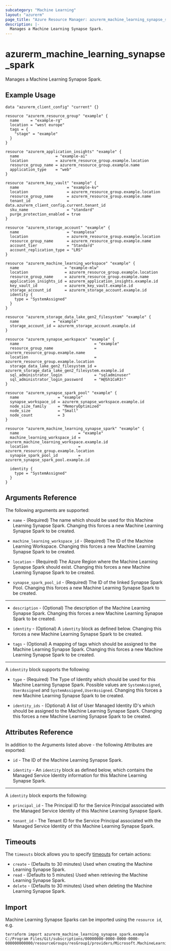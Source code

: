 ```yaml
---
subcategory: "Machine Learning"
layout: "azurerm"
page_title: "Azure Resource Manager: azurerm_machine_learning_synapse_spark"
description: |-
  Manages a Machine Learning Synapse Spark.
---
```


# azurerm_machine_learning_synapse_spark

Manages a Machine Learning Synapse Spark.

## Example Usage

```hcl
data "azurerm_client_config" "current" {}

resource "azurerm_resource_group" "example" {
  name     = "example-rg"
  location = "west europe"
  tags = {
    "stage" = "example"
  }
}

resource "azurerm_application_insights" "example" {
  name                = "example-ai"
  location            = azurerm_resource_group.example.location
  resource_group_name = azurerm_resource_group.example.name
  application_type    = "web"
}

resource "azurerm_key_vault" "example" {
  name                     = "example-kv"
  location                 = azurerm_resource_group.example.location
  resource_group_name      = azurerm_resource_group.example.name
  tenant_id                = data.azurerm_client_config.current.tenant_id
  sku_name                 = "standard"
  purge_protection_enabled = true
}

resource "azurerm_storage_account" "example" {
  name                     = "examplesa"
  location                 = azurerm_resource_group.example.location
  resource_group_name      = azurerm_resource_group.example.name
  account_tier             = "Standard"
  account_replication_type = "LRS"
}

resource "azurerm_machine_learning_workspace" "example" {
  name                    = "example-mlw"
  location                = azurerm_resource_group.example.location
  resource_group_name     = azurerm_resource_group.example.name
  application_insights_id = azurerm_application_insights.example.id
  key_vault_id            = azurerm_key_vault.example.id
  storage_account_id      = azurerm_storage_account.example.id
  identity {
    type = "SystemAssigned"
  }
}

resource "azurerm_storage_data_lake_gen2_filesystem" "example" {
  name               = "example"
  storage_account_id = azurerm_storage_account.example.id
}

resource "azurerm_synapse_workspace" "example" {
  name                                 = "example"
  resource_group_name                  = azurerm_resource_group.example.name
  location                             = azurerm_resource_group.example.location
  storage_data_lake_gen2_filesystem_id = azurerm_storage_data_lake_gen2_filesystem.example.id
  sql_administrator_login              = "sqladminuser"
  sql_administrator_login_password     = "H@Sh1CoR3!"
}

resource "azurerm_synapse_spark_pool" "example" {
  name                 = "example"
  synapse_workspace_id = azurerm_synapse_workspace.example.id
  node_size_family     = "MemoryOptimized"
  node_size            = "Small"
  node_count           = 3
}

resource "azurerm_machine_learning_synapse_spark" "example" {
  name                          = "example"
  machine_learning_workspace_id = azurerm_machine_learning_workspace.example.id
  location                      = azurerm_resource_group.example.location
  synapse_spark_pool_id         = azurerm_synapse_spark_pool.example.id

  identity {
    type = "SystemAssigned"
  }
}
```

## Arguments Reference

The following arguments are supported:

* `name` - (Required) The name which should be used for this Machine Learning Synapse Spark. Changing this forces a new Machine Learning Synapse Spark to be created.

* `machine_learning_workspace_id` - (Required) The ID of the Machine Learning Workspace. Changing this forces a new Machine Learning Synapse Spark to be created.

* `location` - (Required) The Azure Region where the Machine Learning Synapse Spark should exist. Changing this forces a new Machine Learning Synapse Spark to be created.

* `synapse_spark_pool_id` - (Required) The ID of the linked Synapse Spark Pool. Changing this forces a new Machine Learning Synapse Spark to be created.

---

* `description` - (Optional) The description of the Machine Learning Synapse Spark. Changing this forces a new Machine Learning Synapse Spark to be created.

* `identity` - (Optional) A `identity` block as defined below. Changing this forces a new Machine Learning Synapse Spark to be created.

* `tags` - (Optional) A mapping of tags which should be assigned to the Machine Learning Synapse Spark. Changing this forces a new Machine Learning Synapse Spark to be created.

---

A `identity` block supports the following:

* `type` - (Required) The Type of Identity which should be used for this Machine Learning Synapse Spark. Possible values are `SystemAssigned`, `UserAssigned` and `SystemAssigned,UserAssigned`. Changing this forces a new Machine Learning Synapse Spark to be created.

* `identity_ids` - (Optional) A list of User Managed Identity ID's which should be assigned to the Machine Learning Synapse Spark. Changing this forces a new Machine Learning Synapse Spark to be created.

## Attributes Reference

In addition to the Arguments listed above - the following Attributes are exported: 

* `id` - The ID of the Machine Learning Synapse Spark.

* `identity` - An `identity` block as defined below, which contains the Managed Service Identity information for this Machine Learning Synapse Spark.

---

A `identity` block exports the following:

* `principal_id` - The Principal ID for the Service Principal associated with the Managed Service Identity of this Machine Learning Synapse Spark.

* `tenant_id` - The Tenant ID for the Service Principal associated with the Managed Service Identity of this Machine Learning Synapse Spark.

## Timeouts

The `timeouts` block allows you to specify [timeouts](https://www.terraform.io/docs/configuration/resources.html#timeouts) for certain actions:

* `create` - (Defaults to 30 minutes) Used when creating the Machine Learning Synapse Spark.
* `read` - (Defaults to 5 minutes) Used when retrieving the Machine Learning Synapse Spark.
* `delete` - (Defaults to 30 minutes) Used when deleting the Machine Learning Synapse Spark.

## Import

Machine Learning Synapse Sparks can be imported using the `resource id`, e.g.

```shell
terraform import azurerm_machine_learning_synapse_spark.example C:/Program Files/Git/subscriptions/00000000-0000-0000-0000-000000000000/resourceGroups/resGroup1/providers/Microsoft.MachineLearningServices/workspaces/workspace1/computes/compute1
```
